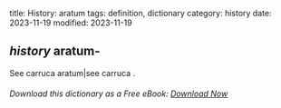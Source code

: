 title: History: aratum
tags: definition, dictionary
category: history
date: 2023-11-19
modified: 2023-11-19

## _history_ aratum-
See carruca
 aratum|see carruca
.


###### Download *this* dictionary as a Free eBook: [Download Now]({static}static/SerfHistoryDictionary.pdf)

